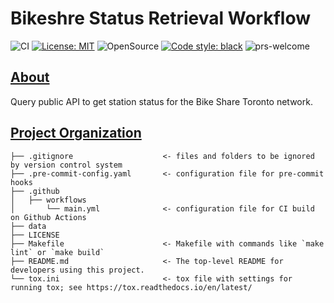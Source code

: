 # Bikeshre Status Retrieval Workflow

![CI](https://github.com/elsdes3/bikeshare-toronto-status/workflows/CI/badge.svg)
[![License: MIT](https://img.shields.io/badge/License-MIT-brightgreen.svg)](https://opensource.org/licenses/mit)
![OpenSource](https://badgen.net/badge/Open%20Source%20%3F/Yes%21/blue?icon=github)
[![Code style: black](https://img.shields.io/badge/code%20style-black-000000.svg)](https://github.com/ambv/black)
![prs-welcome](https://img.shields.io/badge/PRs-welcome-brightgreen.svg?style=flat-square)

## [About](#about)
Query public API to get station status for the Bike Share Toronto network.

## [Project Organization](#project-organization)

    ├── .gitignore                    <- files and folders to be ignored by version control system
    ├── .pre-commit-config.yaml       <- configuration file for pre-commit hooks
    ├── .github
    │   ├── workflows
    │       └── main.yml              <- configuration file for CI build on Github Actions
    ├── data
    ├── LICENSE
    ├── Makefile                      <- Makefile with commands like `make lint` or `make build`
    ├── README.md                     <- The top-level README for developers using this project.
    └── tox.ini                       <- tox file with settings for running tox; see https://tox.readthedocs.io/en/latest/
